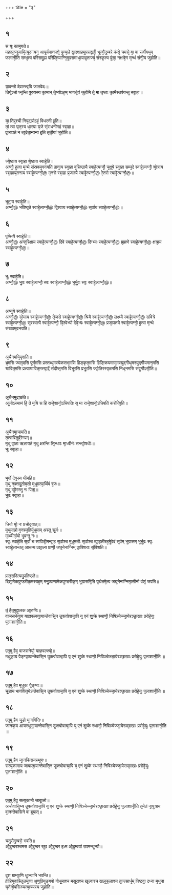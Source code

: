 +++
title = "३"

+++
## १
स यः᳘ काम᳘यते॥  
महत्प्रा᳘प्नुयामि᳘त्युदगयन᳘ आपूर्यमाणपक्षे᳘ पुण्या᳘हे द्वा᳘दशाहमुपसद्व्रती᳘ भूत्वौ᳘दुम्बरे कंसे᳘ चमसे᳘ वा᳘ वा सर्वौषध᳘म् फलानी᳘ति सम्भृ᳘त्य परिसमु᳘ह्य परिलि᳘प्याग्नि᳘मुपसमाधा᳘यावृ᳘ताज्यं᳘ संस्कृ᳘त्य पुंसा᳘ नक्षत्रे᳘ण म᳘न्थं संनी᳘य जुहोति॥  
## २
या᳘वन्तो देवास्त्व᳘यि जातवेदः॥  
तिर्य᳘ञ्चो घ्न᳘न्ति पु᳘रुषस्य का᳘मान् ते᳘भ्योऽह᳘म् भागधे᳘यं जुहोमि ते᳘ मा तृप्ताः का᳘मैस्तर्पयन्तु स्वा᳘हा॥  
## ३
या᳘ तिर᳘श्ची निप᳘द्यसेऽहं᳘ विधरणी इ᳘ति॥  
तां᳘ त्वा घृत᳘स्य धा᳘रया य᳘जे सं᳘राधनीमहं स्वा᳘हा॥  
प्र᳘जापते न त्व᳘देता᳘न्यन्य इ᳘ति तृती᳘यां जुहोति॥  
## ४
ज्ये᳘ष्ठाय स्वा᳘हा श्रे᳘ष्ठाय स्वाहे᳘ति॥  
अग्नौ᳘ हुत्वा म᳘न्थे संस्रवम᳘वनयति प्राणा᳘य स्वा᳘हा व᳘सिष्ठायै स्वाहे᳘त्यग्नौ᳘ च᳘क्षुषे स्वा᳘हा सम्प᳘दे स्वाहे᳘त्यग्नौ᳘ श्रो᳘त्राय स्वा᳘हाय᳘तनाय स्वाहे᳘त्यग्नौ᳘@ म᳘नसे स्वा᳘हा प्र᳘जात्यै स्वाहे᳘त्यग्नौ᳘@ रे᳘तसे स्वाहे᳘त्यग्नौ᳘@॥  
## ५
भूता᳘य स्वाहे᳘ति॥  
अग्नौ᳘@ भविष्य᳘ते स्वाहे᳘त्यग्नौ᳘@ वि᳘श्वाय स्वाहे᳘त्यग्नौ᳘@ स᳘र्वाय स्वाहे᳘त्यग्नौ᳘@॥  
## ६
पृथिव्यै स्वाहे᳘ति॥  
अग्नौ᳘@ अन्त᳘रिक्षाय स्वाहे᳘त्यग्नौ᳘@ दिवे स्वाहे᳘त्यग्नौ᳘@ दिग्भ्यः स्वाहे᳘त्यग्नौ᳘@ ब्र᳘ह्मणे स्वाहे᳘त्यग्नौ᳘@ क्षत्रा᳘य स्वाहे᳘त्यग्नौ᳘@॥  
## ७
भूः स्वाहे᳘ति॥  
अग्नौ᳘@ भु᳘वः स्वाहे᳘त्यग्नौ᳘ स्वः स्वाहे᳘त्यग्नौ᳘@ भूर्भु᳘वः स्वः᳘ स्वाहे᳘त्यग्नौ᳘@॥  
## ८
अग्न᳘ये स्वाहे᳘ति॥  
अग्नौ᳘@ सो᳘माय स्वाहे᳘त्यग्नौ᳘@ ते᳘जसे स्वाहे᳘त्यग्नौ᳘@ श्रियै स्वाहे᳘त्यग्नौ᳘@ लक्ष्म्यै स्वाहे᳘त्यग्नौ᳘@ सवित्रे स्वाहे᳘त्यग्नौ᳘@ स᳘रस्वत्यै स्वाहे᳘त्यग्नौ᳘ वि᳘श्वेभ्यो देवे᳘भ्यः स्वाहे᳘त्यग्नौ᳘@ प्रजा᳘पतये स्वाहे᳘त्यग्नौ᳘ हुत्वा म᳘न्थे संस्रवम᳘वनयति॥  
## ९
अ᳘थैनमभि᳘मृशति॥  
भ्र᳘मसि ज्वल᳘दसि पूर्ण᳘मसि प्रस्तब्ध᳘मस्येकसभ᳘मसि हिङ्कृत᳘मसि हिङ्क्रियमाण᳘मस्युद्गीथ᳘मस्युद्गीयमान᳘मसि श्रावित᳘मसि प्रत्याश्रावित᳘मस्या᳘र्द्रे संदीप्त᳘मसि विभू᳘रसि प्रभू᳘रसि ज्यो᳘तिरस्य᳘न्नमसि निध᳘नमसि संवॗर्गोऽसी᳘ति॥  
## १०
अ᳘थैनमु᳘द्यछति॥  
आॗमोऽस्यामं हि᳘ ते म᳘यि स हि राजे᳘शानो᳘ऽधिपतिः स᳘ मा राजे᳘शानो᳘ऽधिपतिं करोत्वि᳘ति॥  
## ११
अ᳘थैनमा᳘चामति॥  
त᳘त्सवितुर्व᳘रेण्यम्॥  
म᳘धु वा᳘ता ऋतायते म᳘धु क्षरन्ति सि᳘न्धवः मा᳘ध्वीर्नः सन्त्वो᳘षधीः॥  
भूः स्वा᳘हा॥  
## १२
भ᳘र्गो देव᳘स्य धीमहि॥  
म᳘धु न᳘क्तमुॗतोष᳘सो म᳘धुमत्पा᳘र्थिवं र᳘जः॥  
म᳘धु द्यौ᳘रस्तु नः पिता᳟॥  
भु᳘वः स्वा᳘हा॥  
## १३
धियो यो᳘ नः प्रचोद᳘यात्॥  
म᳘धुमान्नो व᳘नस्प᳘तिर्म᳘धुमाम् अस्तु सू᳘र्यः॥  
मा᳘ध्वीर्गा᳘वो भुवन्तु नः॥  
स्वः᳘ स्वाहे᳘ति स᳘र्वां च सावित्री᳘मन्वा᳘ह स᳘र्वाश्च म᳘धुमतीः स᳘र्वाश्च व्या᳘हृतीरह᳘मेॗवेदं स᳘र्वम् भूयासम् भूर्भु᳘वः स्वः᳘ स्वाहे᳘त्यन्तत᳘ आचम्य प्रक्षा᳘ल्य प्राणी᳘ जघ᳘नेनाग्निम् प्रा᳘क्शिराः सं᳘विशति॥  
## १४
प्रात᳘रादित्यमु᳘पतिष्ठते॥  
दिशा᳘मेकपुण्डरीक᳘मस्यह᳘म् मनुॗष्याणामेकपुण्डरीक᳘म् भूयासमि᳘ति य᳘थेतमे᳘त्य जघ᳘नेनाग्निमा᳘सीनो वंशं᳘ जपति॥  
## १५
तं᳘ हैत᳘मुद्दा᳘लक आ᳘रुणिः॥  
वाजसनेया᳘य याज्ञवल्क्या᳘यान्तेवासि᳘न उॗक्त्वोवाचा᳘पि य᳘ एनं शु᳘ष्के स्थाणौ᳘ निषिञ्चेज्जा᳘येरञ्छा᳘खाः प्ररोहे᳘युः प᳘लाशानी᳘ति॥  
## १६
एत᳘मु हैव᳘ वाजसनेयो᳘ याज्ञवल्क्यो᳟॥  
मधुका᳘य पैङ्ग्या᳘यान्तेवासि᳘न उॗक्त्वोवाचा᳘पि य᳘ एनं शु᳘ष्के स्थाणौ᳘ निषिञ्चेज्जा᳘येरञ्छा᳘खाः प्ररोहे᳘युः प᳘लाशानी᳘ति ॥  
## १७
एत᳘मु हैव म᳘धुकः पै᳘ङ्ग्यः॥  
चू᳘डाय भागवित्त᳘येऽन्तेवासि᳘न उॗक्त्वोवाचा᳘पि य᳘ एनं शु᳘ष्के स्थाणौ᳘ निषिञ्चेज्जा᳘येरञ्छा᳘खाः प्ररोहे᳘युः प᳘लाशानी᳘ति ॥  
## १८
एत᳘मु हैव चू᳘डो भा᳘गवित्तिः॥  
जानक᳘य आयस्थूणा᳘यान्तेवासि᳘न उॗक्त्वोवाचा᳘पि य᳘ एनं शु᳘ष्के स्थाणौ᳘ निषिञ्चेज्जा᳘येरञ्छा᳘खाः प्ररोहे᳘युः प᳘लाशानी᳘ति ॥  
## १९
एत᳘मु हैव जा᳘नकिरायस्थूणः॥  
सत्य᳘कामाय जाबाला᳘यान्तेवासि᳘न उॗक्त्वोवाचा᳘पि य᳘ एनं शु᳘ष्के स्थाणौ᳘ निषिञ्चेज्जा᳘येरञ्छा᳘खाः प्ररोहे᳘युः प᳘लाशानी᳘ति ॥  
## २०
एत᳘मु हैव᳘ सत्य᳘कामो जाबाॗलो॥  
अन्तेवासि᳘भ्य उॗक्त्वोवाचा᳘पि य᳘ एनं शु᳘ष्के स्थाणौ᳘ निषिञ्चेज्जा᳘येरञ्छा᳘खाः प्ररोहे᳘युः प᳘लाशानी᳘ति त᳘मेतं ना᳘पुत्राय वा᳘नन्तेवासिने वा ब्रूयात्॥  
## २१
चतुरौदुम्बरो᳘ भवति॥  
औ᳘दुम्बरश्चमस औ᳘दुम्बर स्रुव औ᳘दुम्बर इध्म औ᳘दुम्बर्या उपमन्थॗन्यौ॥  
## २२
द᳘श ग्राम्या᳘णि धाॗन्यानि भवन्ति॥  
व्रीहिय᳘वास्ति᳘लमा᳘षा अ᳘णुप्रिय᳘ङ्गवो गोधू᳘माश्च मसू᳘राश्च ख᳘ल्वाश्च खल᳘कुलाश्च ता᳘न्त्सार्ध᳘म् पिष्ट्वा᳘ दध्ना म᳘धुना घृतेनो᳘पसिञ्चत्या᳘ज्यस्य जुहोति॥  